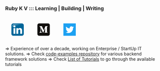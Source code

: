 ### Ruby K V  :::  Learning | Building | Writing 
#
<a href="https://www.linkedin.com/in/ruby-k-v-29004a22/"><img src="linkedin.png" alt="drawing" width="40" hspace="20" /></a>
<a href="https://medium.com/@rubyshiv"><img src="medium1.png" alt="drawing" width="40" hspace="20" /></a>
<a href="https://twitter.com/rubyshiv"><img src="twitter.png" alt="drawing" width="40" hspace="20" /></a>
##

=> Experience of over a decade, working on Enterprise / StartUp IT solutions. 
=> Check <a href="https://github.com/rubykv/code-examples">code-examples repository</a> for various backend framework solutions
=> Check <a href="https://rubyshiv.medium.com/under-the-spring-cloud-umbrella-7cd2879f3a58" target="_blank">List of Tutorials</a> to go through the available tutorials





